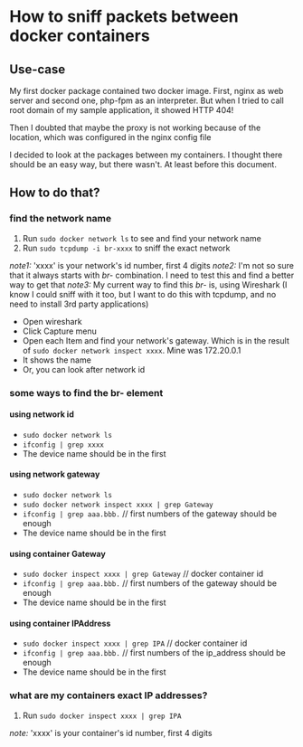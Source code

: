 # How to sniff packets between docker containers

## Use-case
My first docker package contained two docker image. First, nginx as web server and second one, php-fpm as an interpreter.
But when I tried to call root domain of my sample application, it showed HTTP 404!

Then I doubted that maybe the proxy is not working because of the location, which was configured in the nginx config file

I decided to look at the packages between my containers. I thought there should be an easy way, but there wasn't. At least before this document.

## How to do that?
### find the network name
1. Run `sudo docker network ls` to see and find your network name
2. Run `sudo tcpdump -i br-xxxx` to sniff the exact network

*note1:* 'xxxx' is your network's id number, first 4 digits
*note2:* I'm not so sure that it always starts with *br-* combination. I need to test this and find a better way to get that
*note3:* My current way to find this *br-* is, using Wireshark (I know I could sniff with it too, but I want to do this with tcpdump, and no need to install 3rd party applications)
- Open wireshark
- Click Capture menu
- Open each Item and find your network's gateway. Which is in the result of `sudo docker network inspect xxxx`. Mine was 172.20.0.1
- It shows the name
- Or, you can look after network id

### some ways to find the br- element
#### using network id
- `sudo docker network ls`
- `ifconfig | grep xxxx`
- The device name should be in the first

#### using network gateway
- `sudo docker network ls`
- `sudo docker network inspect xxxx | grep Gateway`
- `ifconfig | grep aaa.bbb.` // first numbers of the gateway should be enough
- The device name should be in the first

#### using container Gateway
- `sudo docker inspect xxxx | grep Gateway` // docker container id
- `ifconfig | grep aaa.bbb.` // first numbers of the gateway should be enough
- The device name should be in the first

#### using container IPAddress
- `sudo docker inspect xxxx | grep IPA` // docker container id
- `ifconfig | grep aaa.bbb.` // first numbers of the ip_address should be enough
- The device name should be in the first


### what are my containers exact IP addresses?
1. Run `sudo docker inspect xxxx | grep IPA`

*note:* 'xxxx' is your container's id number, first 4 digits
